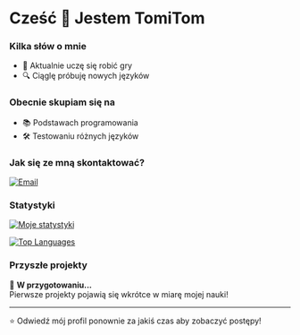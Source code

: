 # Cześć 👋 Jestem TomiTom


### Kilka słów o mnie
- 🌱 Aktualnie uczę się robić gry
- 🔍 Ciąglę próbuję nowych języków

### Obecnie skupiam się na
- 📚 Podstawach programowania
- 🛠️ Testowaniu różnych języków

### Jak się ze mną skontaktować?
[![Email](https://img.shields.io/badge/Gmail-D14836?style=for-the-badge&logo=gmail&logoColor=white)](mailto:tomitom.kontakt@gmail.com)

### Statystyki
[![Moje statystyki](https://github-readme-stats.vercel.app/api?username=devtomit&show_icons=true&theme=dark)](https://github.com/devtomit)

[![Top Languages](https://github-readme-stats.vercel.app/api/top-langs/?username=devtomit&layout=compact&theme=dark)](https://github.com/devtomit)

### Przyszłe projekty
🔄 **W przygotowaniu...**  
Pierwsze projekty pojawią się wkrótce w miarę mojej nauki!

---

⭐ Odwiedź mój profil ponownie za jakiś czas aby zobaczyć postępy!
